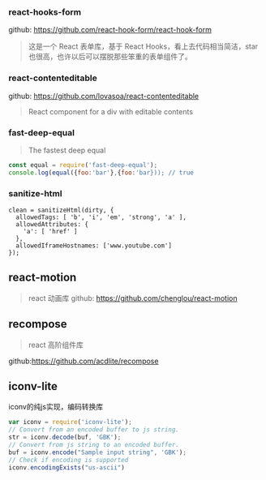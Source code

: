 ### react-hooks-form
github: <a herf='https://github.com/react-hook-form/react-hook-form'>https://github.com/react-hook-form/react-hook-form</a>

> 这是一个 React 表单库，基于 React Hooks，看上去代码相当简洁，star 也很高，也许以后可以摆脱那些笨重的表单组件了。

### react-contenteditable

github: <a herf='https://github.com/lovasoa/react-contenteditable'>https://github.com/lovasoa/react-contenteditable</a>

> React component for a div with editable contents

### fast-deep-equal
> The fastest deep equal
```js
const equal = require('fast-deep-equal');
console.log(equal({foo:'bar'},{foo:'bar})); // true 
```

### sanitize-html

```JS
clean = sanitizeHtml(dirty, {
  allowedTags: [ 'b', 'i', 'em', 'strong', 'a' ],
  allowedAttributes: {
    'a': [ 'href' ]
  },
  allowedIframeHostnames: ['www.youtube.com']
});
```


## react-motion
> react 动画库
github: <a href='https://github.com/chenglou/react-motion'>https://github.com/chenglou/react-motion</a>

## recompose
> react 高阶组件库

github:<a href='https://github.com/acdlite/recompose'>https://github.com/acdlite/recompose</a>

## iconv­-lite
iconv的纯js实现，编码转换库

```js
var iconv = require('iconv-lite');
// Convert from an encoded buffer to js string. 
str = iconv.decode(buf, 'GBK');
// Convert from js string to an encoded buffer. 
buf = iconv.encode("Sample input string", 'GBK');
// Check if encoding is supported 
iconv.encodingExists("us-ascii")
```